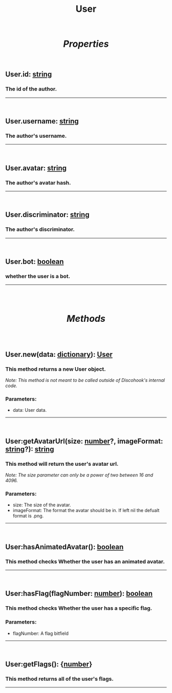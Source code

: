 # <center>**User**</center>

<br>

# <center>*Properties*</center>

<br>

## <p style="text-align: left;">**User.id**: [string](https://create.roblox.com/docs/scripting/luau/strings)</p>
### <p style="text-align: left;">The id of the author.</p>
---
<br>

## <p style="text-align: left;">**User.username**: [string](https://create.roblox.com/docs/scripting/luau/strings)</p>
### <p style="text-align: left;">The author's username.</p>
---
<br>

## <p style="text-align: left;">**User.avatar**: [string](https://create.roblox.com/docs/scripting/luau/strings)</p>
### <p style="text-align: left;">The author's avatar hash.</p>
---
<br>

## <p style="text-align: left;">**User.discriminator**: [string](https://create.roblox.com/docs/scripting/luau/strings)</p>
### <p style="text-align: left;">The author's discriminator.</p>
---
<br>

## <p style="text-align: left;">**User.bot**: [boolean](https://create.roblox.com/docs/scripting/luau/booleans)</p>
### <p style="text-align: left;">whether the user is a bot.</p>
---
<br>
<br>

# <center>*Methods*</center>
<br>
<br>

## <p style="text-align: left;">**User.new**(data: [dictionary](https://create.roblox.com/docs/scripting/luau/tables#dictionaries)): [User](/docs/User.md)</p>
### <p style="text-align: left;">This method returns a new User object.</p>

*<p style="text-align: left;">Note: This method is not meant to be called outside of Discohook's internal code.</p>*

### Parameters:

- data: User data.
---
<br>

## <p style="text-align: left;">**User:getAvatarUrl**(size: [number](https://create.roblox.com/docs/scripting/luau/numbers)?, imageFormat: [string](https://create.roblox.com/docs/scripting/luau/strings)?): [string](https://create.roblox.com/docs/scripting/luau/strings)</p>
### <p style="text-align: left;">This method will return the user's avatar url.</p>

*<p style="text-align: left;">Note: The size parameter can only be a power of two between 16 and 4096.</p>*

### Parameters:

- size: The size of the avatar.
- imageFormat: The format the avatar should be in. If left nil the defualt format is .png.
---
<br>

## <p style="text-align: left;">**User:hasAnimatedAvatar**(): [boolean](https://create.roblox.com/docs/scripting/luau/booleans)</p>
### <p style="text-align: left;">This method checks Whether the user has an animated avatar.</p>

---
<br>

## <p style="text-align: left;">**User:hasFlag**(flagNumber: [number](https://create.roblox.com/docs/scripting/luau/numbers)): [boolean](https://create.roblox.com/docs/scripting/luau/booleans)</p>
### <p style="text-align: left;">This method checks Whether the user has a specific flag.</p>

### Parameters:

- flagNumber: A flag bitfield 
---
<br>

## <p style="text-align: left;">**User:getFlags**(): {[number](https://create.roblox.com/docs/scripting/luau/numbers)}</p>
### <p style="text-align: left;">This method returns all of the user's flags.</p>

---